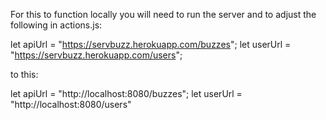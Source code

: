 For this to function locally you will need to run the server and to adjust the following in actions.js:

let apiUrl = "https://servbuzz.herokuapp.com/buzzes";
let userUrl = "https://servbuzz.herokuapp.com/users";

to this:

let apiUrl = "http://localhost:8080/buzzes";
let userUrl = "http://localhost:8080/users"
